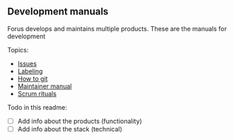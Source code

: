 ## Development manuals

Forus develops and maintains multiple products. These are the manuals for development

Topics:
* [Issues](https://github.com/teamforus/general/blob/develop/manuals/development/issues.md)
* [Labeling](https://github.com/teamforus/general/blob/develop/manuals/development/labels.md)
* [How to git](https://github.com/teamforus/general/blob/develop/manuals/development/how-to-git.md)
* [Maintainer manual](https://github.com/teamforus/general/blob/develop/manuals/development/maintainer-manual.md)
* [Scrum rituals](https://github.com/teamforus/general/blob/develop/manuals/development/scrum-rituals.md)

Todo in this readme:
- [ ] Add info about the products (functionality)
- [ ] Add info about the stack (technical)
